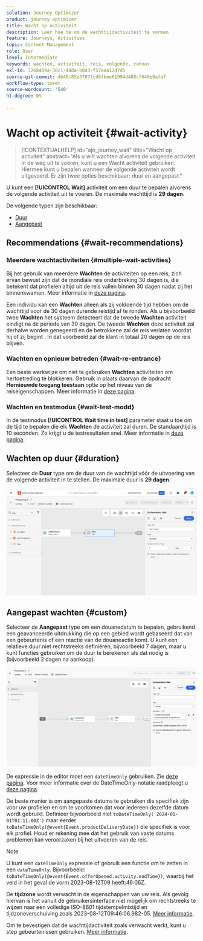 ```yaml
---
solution: Journey Optimizer
product: journey optimizer
title: Wacht op activiteit
description: Leer hoe te om de wachttijdactiviteit te vormen
feature: Journeys, Activities
topic: Content Management
role: User
level: Intermediate
keywords: wachten, activiteit, reis, volgende, canvas
exl-id: 7268489a-38c1-44da-b043-f57aaa12d7d5
source-git-commit: db48c85e3707fcd5fbee61994d488cf640e9afa7
workflow-type: tm+mt
source-wordcount: '540'
ht-degree: 0%

---
```


# Wacht op activiteit {#wait-activity}

>[!CONTEXTUALHELP]
>id="ajo_journey_wait"
>title="Wacht op activiteit"
>abstract="Als u wilt wachten alvorens de volgende activiteit in de weg uit te voeren, kunt u een Wacht activiteit gebruiken. Hiermee kunt u bepalen wanneer de volgende activiteit wordt uitgevoerd. Er zijn twee opties beschikbaar: duur en aangepast."

U kunt een **[!UICONTROL Wait]** activiteit om een duur te bepalen alvorens de volgende activiteit uit te voeren.  De maximale wachttijd is **29 dagen**.

De volgende typen zijn beschikbaar:

* [Duur](#duration)
* [Aangepast](#custom)

<!--
* [Email send time optimization](#email_send_time_optimization)
* [Fixed date](#fixed_date) 
-->

## Recommendations {#wait-recommendations}

### Meerdere wachtactiviteiten {#multiple-wait-activities}

Bij het gebruik van meerdere **Wachten** de activiteiten op een reis, zich ervan bewust zijn dat de mondiale reis onderbreking 30 dagen is, die betekent dat profielen altijd uit de reis vallen binnen 30 dagen nadat zij het binnenkwamen. Meer informatie in [deze pagina](../building-journeys/journey-gs.md#global_timeout).

Een individu kan een **Wachten** alleen als zij voldoende tijd hebben om de wachttijd voor de 30 dagen durende reistijd af te ronden. Als u bijvoorbeeld twee **Wachten** het systeem detecteert dat de tweede **Wachten** activiteit eindigt na de periode van 30 dagen. De tweede **Wachten** deze activiteit zal derhalve worden genegeerd en de betrokkene zal de reis verlaten voordat hij of zij begint . In dat voorbeeld zal de klant in totaal 20 dagen op de reis blijven.

### Wachten en opnieuw betreden {#wait-re-entrance}

Een beste werkwijze om niet te gebruiken **Wachten** activiteiten om hertoetreding te blokkeren. Gebruik in plaats daarvan de opdracht **Hernieuwde toegang toestaan** optie op het niveau van de reiseigenschappen. Meer informatie in [deze pagina](../building-journeys/journey-gs.md#entrance).

### Wachten en testmodus {#wait-test-modd}

In de testmodus **[!UICONTROL Wait time in test]** parameter staat u toe om de tijd te bepalen die elk **Wachten** de activiteit zal duren. De standaardtijd is 10 seconden. Zo krijgt u de testresultaten snel. Meer informatie in [deze pagina](../building-journeys/testing-the-journey.md).


## Wachten op duur {#duration}

Selecteer de **Duur** type om de duur van de wachttijd vóór de uitvoering van de volgende activiteit in te stellen. De maximale duur is **29 dagen**.

![De wachttijd definiëren](assets/journey55.png)

<!--
## Fixed date wait{#fixed_date}

Select the date for the execution of the next activity.

![](assets/journey56.png)

-->

## Aangepast wachten {#custom}

Selecteer de **Aangepast** type om een douanedatum te bepalen, gebruikend een geavanceerde uitdrukking die op een gebied wordt gebaseerd dat van een gebeurtenis of een reactie van de douaneactie komt. U kunt een relatieve duur niet rechtstreeks definiëren, bijvoorbeeld 7 dagen, maar u kunt functies gebruiken om de duur te berekenen als dat nodig is (bijvoorbeeld 2 dagen na aankoop).

![Een aangepaste wachttijd definiëren met een expressie](assets/journey57.png)

De expressie in de editor moet een `dateTimeOnly` gebruiken. Zie [deze pagina](expression/expressionadvanced.md). Voor meer informatie over de DateTimeOnly-notatie raadpleegt u [deze pagina](expression/data-types.md).

De beste manier is om aangepaste datums te gebruiken die specifiek zijn voor uw profielen en om te voorkomen dat voor iedereen dezelfde datum wordt gebruikt. Definieer bijvoorbeeld niet `toDateTimeOnly('2024-01-01T01:11:00Z')` maar eerder `toDateTimeOnly(@event{Event.productDeliveryDate})` die specifiek is voor elk profiel. Houd er rekening mee dat het gebruik van vaste datums problemen kan veroorzaken bij het uitvoeren van de reis.


>[!NOTE]
>
>U kunt een `dateTimeOnly` expressie of gebruik een functie om te zetten in een `dateTimeOnly`. Bijvoorbeeld: `toDateTimeOnly(@event{Event.offerOpened.activity.endTime})`, waarbij het veld in het geval de vorm 2023-08-12T09 heeft:46:06Z.
>
>De **tijdzone** wordt verwacht in de eigenschappen van uw reis. Als gevolg hiervan is het vanuit de gebruikersinterface niet mogelijk om rechtstreeks te wijzen naar een volledige ISO-8601 tijdstempelmixtijd en tijdzoneverschuiving zoals 2023-08-12T09:46:06.982-05. [Meer informatie](../building-journeys/timezone-management.md).


Om te bevestigen dat de wachttijdactiviteit zoals verwacht werkt, kunt u step gebeurtenissen gebruiken. [Meer informatie](../reports/query-examples.md#common-queries).

<!--## Email send time optimization{#email_send_time_optimization}

This type of wait uses a score calculated in Adobe Experience Platform. The score calculates the propensity to click or open an email in the future based on past behavior. Note that the algorithm calculating the score needs a certain amount of data to work. As a result, when it does not have enough data, the default wait time will apply. At publication time, you'll be notified that the default time applies.

>[!NOTE]
>
>The first event of your journey must have a namespace.
>
>This capability is only available after an **[!UICONTROL Email]** activity. You need to have Adobe Campaign Standard.

1. In the **[!UICONTROL Amount of time]** field, define the number of hours to consider to optimize email sending.
1. In the **[!UICONTROL Optimization type]** field, choose if the optimization should increase clicks or opens.
1. In the **[!UICONTROL Default time]** field, define the default time to wait if the predictive send time score is not available.

    >[!NOTE]
    >
    >Note that the send time score can be unavailable because there is not enough data to perform the calculation. In this case, you will be informed, at publication time, that the default time applies.

![](assets/journey57bis.png)-->
